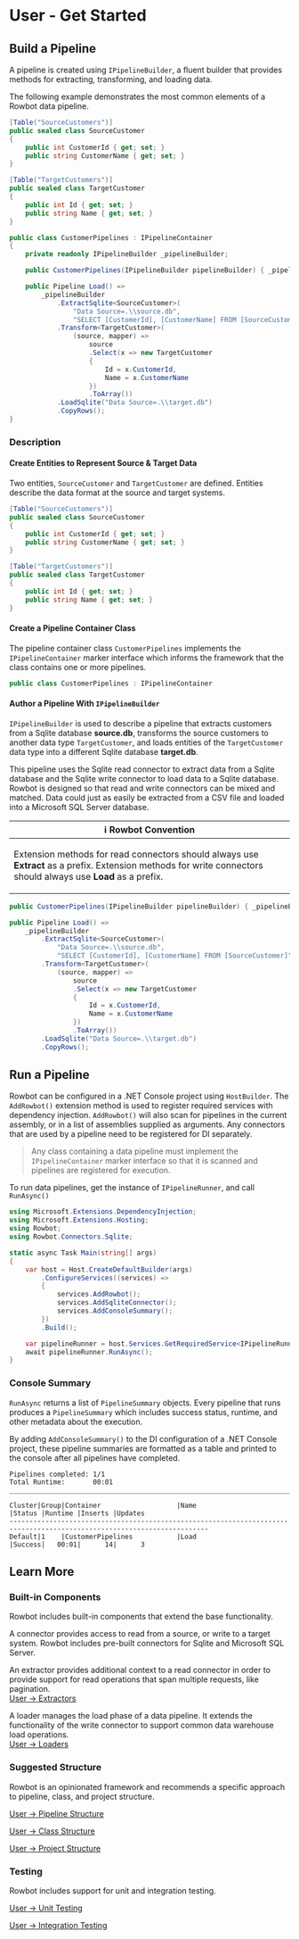 # User - Get Started

## Build a Pipeline
A pipeline is created using `IPipelineBuilder`, a fluent builder that provides methods for extracting, transforming, and loading data. 

The following example demonstrates the most common elements of a Rowbot data pipeline.

```csharp
[Table("SourceCustomers")]
public sealed class SourceCustomer
{
    public int CustomerId { get; set; }
    public string CustomerName { get; set; }
}

[Table("TargetCustomers")]
public sealed class TargetCustomer
{
    public int Id { get; set; }
    public string Name { get; set; }
}

public class CustomerPipelines : IPipelineContainer
{
    private readonly IPipelineBuilder _pipelineBuilder;

    public CustomerPipelines(IPipelineBuilder pipelineBuilder) { _pipelineBuilder = pipelineBuilder; }

    public Pipeline Load() =>
        _pipelineBuilder
            .ExtractSqlite<SourceCustomer>(
                "Data Source=.\\source.db",
                "SELECT [CustomerId], [CustomerName] FROM [SourceCustomer]")
            .Transform<TargetCustomer>(
                (source, mapper) =>
                    source
                    .Select(x => new TargetCustomer
                    {
                        Id = x.CustomerId,
                        Name = x.CustomerName
                    })
                    .ToArray())
            .LoadSqlite("Data Source=.\\target.db")
            .CopyRows();
}
```

### Description

#### Create Entities to Represent Source & Target Data
Two entities, `SourceCustomer` and `TargetCustomer` are defined. Entities describe the data format at the source and target systems.

```csharp
[Table("SourceCustomers")]
public sealed class SourceCustomer
{
    public int CustomerId { get; set; }
    public string CustomerName { get; set; }
}

[Table("TargetCustomers")]
public sealed class TargetCustomer
{
    public int Id { get; set; }
    public string Name { get; set; }
}
```

#### Create a Pipeline Container Class
The pipeline container class `CustomerPipelines` implements the `IPipelineContainer` marker interface which informs the framework that the class contains one or more pipelines.

```csharp
public class CustomerPipelines : IPipelineContainer
```

#### Author a Pipeline With `IPipelineBuilder`
`IPipelineBuilder` is used to describe a pipeline that extracts customers from a Sqlite database **source.db**, transforms the source customers to another data type `TargetCustomer`, and loads entities of the `TargetCustomer` data type into a different Sqlite database **target.db**.

This pipeline uses the Sqlite read connector to extract data from a Sqlite database and the Sqlite write connector to load data to a Sqlite database. Rowbot is designed so that read and write connectors can be mixed and matched. Data could just as easily be extracted from a CSV file and loaded into a Microsoft SQL Server database.

| :information_source: Rowbot Convention |
| --- |
| <p>Extension methods for read connectors should always use <strong>Extract</strong> as a prefix. Extension methods for write connectors should always use <strong>Load</strong> as a prefix.</p> |

```csharp
public CustomerPipelines(IPipelineBuilder pipelineBuilder) { _pipelineBuilder = pipelineBuilder; }

public Pipeline Load() =>
    _pipelineBuilder
        .ExtractSqlite<SourceCustomer>(
            "Data Source=.\\source.db",
            "SELECT [CustomerId], [CustomerName] FROM [SourceCustomer]")
        .Transform<TargetCustomer>(
            (source, mapper) =>
                source
                .Select(x => new TargetCustomer
                {
                    Id = x.CustomerId,
                    Name = x.CustomerName
                })
                .ToArray())
        .LoadSqlite("Data Source=.\\target.db")
        .CopyRows();
```

## Run a Pipeline
Rowbot can be configured in a .NET Console project using `HostBuilder`. The `AddRowbot()` extension method is used to register required services with dependency injection. `AddRowbot()` will also scan for pipelines in the current assembly, or in a list of assemblies supplied as arguments. Any connectors that are used by a pipeline need to be registered for DI separately.

> Any class containing a data pipeline must implement the `IPipelineContainer` marker interface so that it is scanned and pipelines are registered for execution.

To run data pipelines, get the instance of `IPipelineRunner`, and call `RunAsync()`

```csharp
using Microsoft.Extensions.DependencyInjection;
using Microsoft.Extensions.Hosting;
using Rowbot;
using Rowbot.Connectors.Sqlite;

static async Task Main(string[] args)
{
    var host = Host.CreateDefaultBuilder(args)
        .ConfigureServices((services) =>
        {
            services.AddRowbot();
            services.AddSqliteConnector();
            services.AddConsoleSummary();
        })
        .Build();

    var pipelineRunner = host.Services.GetRequiredService<IPipelineRunner>();
    await pipelineRunner.RunAsync();
}
```

### Console Summary
`RunAsync` returns a list of `PipelineSummary` objects. Every pipeline that runs produces a `PipelineSummary` which includes success status, runtime, and other metadata about the execution. 

By adding `AddConsoleSummary()` to the DI configuration of a .NET Console project, these pipeline summaries are formatted as a table and printed to the console after all pipelines have completed.

```
Pipelines completed: 1/1
Total Runtime:       00:01
________________________________________________________________________________________________________________________

Cluster|Group|Container                   |Name                                       |Status |Runtime |Inserts |Updates
------------------------------------------------------------------------------------------------------------------------
Default|1    |CustomerPipelines           |Load                                       |Success|   00:01|      14|      3
```

## Learn More
### Built-in Components
Rowbot includes built-in components that extend the base functionality.

A connector provides access to read from a source, or write to a target system. Rowbot includes pre-built connectors for Sqlite and Microsoft SQL Server.

An extractor provides additional context to a read connector in order to provide support for read operations that span multiple requests, like pagination.<br />
[User -> Extractors](Extractors.md)

A loader manages the load phase of a data pipeline. It extends the functionality of the write connector to support common data warehouse load operations.<br />
[User -> Loaders](Loaders.md)

### Suggested Structure
Rowbot is an opinionated framework and recommends a specific approach to pipeline, class, and project structure.

[User -> Pipeline Structure](Pipeline%20Structure.md)

[User -> Class Structure](Class%20Structure.md)

[User -> Project Structure](Project%20Structure.md)

### Testing
Rowbot includes support for unit and integration testing.

[User -> Unit Testing](Unit%20Testing.md)

[User -> Integration Testing](Integration%20Testing.md)